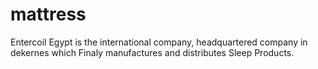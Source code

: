 # mattress
Entercoil Egypt is the international company, headquartered company in dekernes which Finaly manufactures and distributes Sleep Products.
